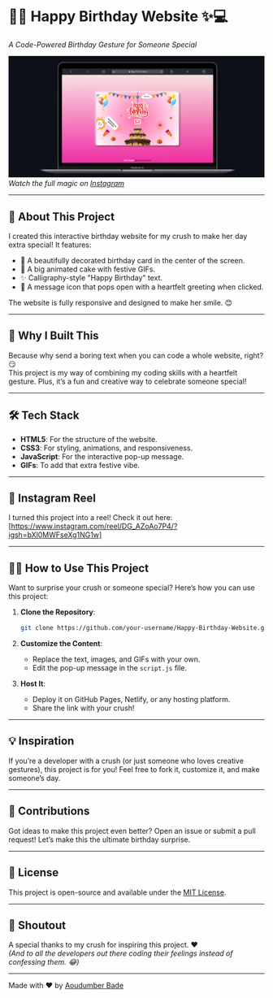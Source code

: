 # 🎂✨ Happy Birthday Website ✨💻  
*A Code-Powered Birthday Gesture for Someone Special*  

![Preview](./output.png)  
*Watch the full magic on [Instagram](https://www.instagram.com/reel/DG_AZoAo7P4/?igsh=bXl0MWFseXg1NG1w)*  

---

## 🌟 **About This Project**  
I created this interactive birthday website for my crush to make her day extra special! It features:  
- 🎨 A beautifully decorated birthday card in the center of the screen.  
- 🎂 A big animated cake with festive GIFs.  
- ✨ Calligraphy-style "Happy Birthday" text.  
- 💌 A message icon that pops open with a heartfelt greeting when clicked.  

The website is fully responsive and designed to make her smile. 😊  

---

## 🚀 **Why I Built This**  
Because why send a boring text when you can code a whole website, right? 😏  
This project is my way of combining my coding skills with a heartfelt gesture. Plus, it’s a fun and creative way to celebrate someone special!  

---

## 🛠️ **Tech Stack**  
- **HTML5**: For the structure of the website.  
- **CSS3**: For styling, animations, and responsiveness.  
- **JavaScript**: For the interactive pop-up message.  
- **GIFs**: To add that extra festive vibe.  

---

## 🎥 **Instagram Reel**  
I turned this project into a reel! Check it out here: [https://www.instagram.com/reel/DG_AZoAo7P4/?igsh=bXl0MWFseXg1NG1w]  

---

## 🧑‍💻 **How to Use This Project**  
Want to surprise your crush or someone special? Here’s how you can use this project:  

1. **Clone the Repository**:  
   ```bash
   git clone https://github.com/your-username/Happy-Birthday-Website.git

2. **Customize the Content**:  
   - Replace the text, images, and GIFs with your own.  
   - Edit the pop-up message in the `script.js` file.  

3. **Host It**:  
   - Deploy it on GitHub Pages, Netlify, or any hosting platform.  
   - Share the link with your crush!  

---

## 💡 **Inspiration**  
If you’re a developer with a crush (or just someone who loves creative gestures), this project is for you! Feel free to fork it, customize it, and make someone’s day.  

---

## 🙌 **Contributions**  
Got ideas to make this project even better? Open an issue or submit a pull request! Let’s make this the ultimate birthday surprise.  

---

## 📝 **License**  
This project is open-source and available under the [MIT License](LICENSE).  

---

## 💌 **Shoutout**  
A special thanks to my crush for inspiring this project. ❤️  
*(And to all the developers out there coding their feelings instead of confessing them. 😂)*  

---

Made with ❤️ by [Aoudumber Bade](https://github.com/Aoudumber-Bade)  